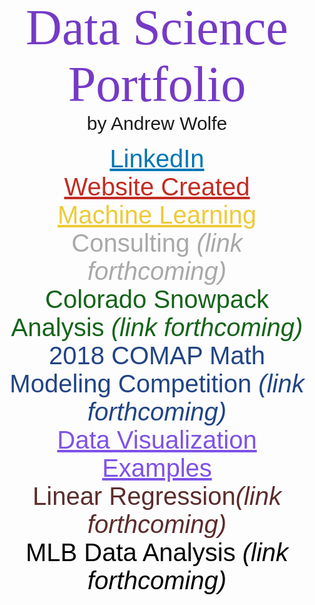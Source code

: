 <p id="library">Data Science Portfolio</p>
<p id="name">by Andrew Wolfe</p>
<br>
<p id="linkedin"><a id="linkedin" href="https://www.linkedin.com/in/akwolfe/" target="_blank">LinkedIn</a></p>

<p id="website" class="website"><a id="website" class="website" href="https://roctober92.github.io" target="_blank">Website Created</a></p>

<p class="website"><a id="machine" class="website" href="topics/ml/index.html" target="_blank">Machine Learning</a></p>

<p id="consult" class="website">Consulting <i>(link forthcoming)</i></p>

<p id="snow" class="website">Colorado Snowpack Analysis <i>(link forthcoming)</i></p>

<p id="model" class="website">2018 COMAP Math Modeling Competition <i>(link forthcoming)</i></p>

<p id="math335" class="website"><a id = "math335" href="topics/dv/index.html" target = "_blank">Data Visualization Examples</a></p>

<p id="regression" class="website">Linear Regression<i>(link forthcoming)</i></p>

<p class = "website" id = "mlb">MLB Data Analysis<i> (link forthcoming)</i></p>



<style>
@import url('https://fonts.googleapis.com/css?family=Bitter');
@import url('https://fonts.googleapis.com/css?family=Fjalla+One');
@import url('https://fonts.googleapis.com/css?family=Nanum+Gothic');
@import url('https://fonts.googleapis.com/css?family=Quicksand');
#library{
margin: auto;
text-align: center;
font-size: 80px;
color: #753AC6;
font-family: 'Bitter', serif;
}
#name{
margin: auto;
text-align: center;
font-size: 30px;
font-family: 'Fjalla One', sans-serif;
}
#linkedin{
margin: auto;
text-align: center;
font-size: 40px;
font-family: 'Nanum Gothic', sans-serif;
color: #0077B5;
}
#website{
color: #C22C23;
}
.website{
margin: auto;
text-align: center;
font-size: 40px;
font-family: 'Quicksand', sans-serif;
}
#machine{
color: #EECA38;
}
#consult{
color: darkgrey;
}
#snow{
color: #146419;
}
#model{
color: #214485;
}
#math335{
color: #7F52E8;
}
#regression{
color: #5C2C2C;
}
#mlb{
color: black;
}
</style>